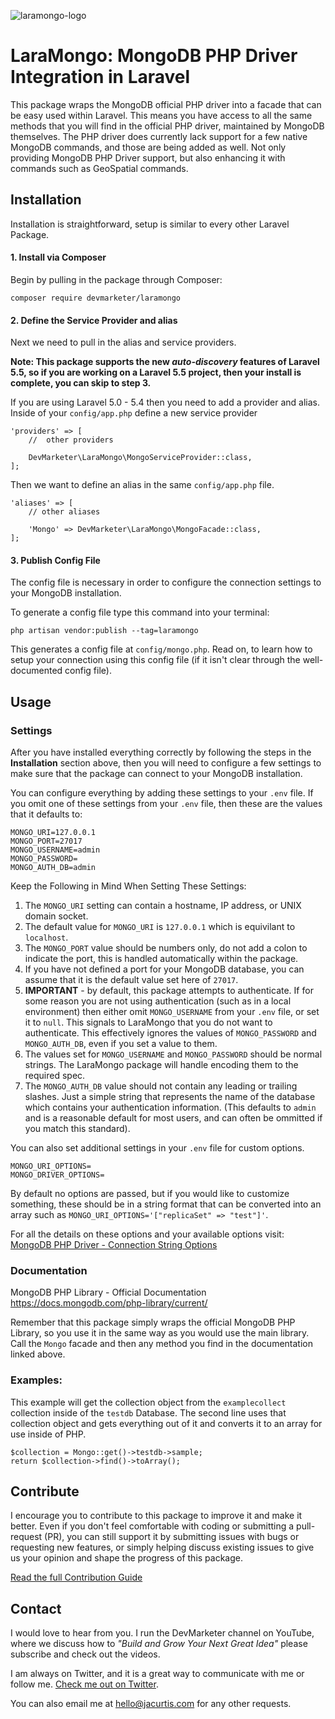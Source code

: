 ![laramongo-logo](https://user-images.githubusercontent.com/537329/31087656-1af000ae-a75b-11e7-9b6f-848e0d725e3a.png)

# LaraMongo: MongoDB PHP Driver Integration in Laravel

This package wraps the MongoDB official PHP driver into a facade that can be easy used within Laravel. This means you have access to all the same methods that you will find in the official PHP driver, maintained by MongoDB themselves. The PHP driver does currently lack support for a few native MongoDB commands, and those are being added as well. Not only providing MongoDB PHP Driver support, but also enhancing it with commands such as GeoSpatial commands.

## Installation

Installation is straightforward, setup is similar to every other Laravel Package.

#### 1. Install via Composer

Begin by pulling in the package through Composer:

```
composer require devmarketer/laramongo
```

#### 2. Define the Service Provider and alias

Next we need to pull in the alias and service providers.

**Note: This package supports the new _auto-discovery_ features of Laravel 5.5, so if you are working on a Laravel 5.5 project, then your install is complete, you can skip to step 3.**

If you are using Laravel 5.0 - 5.4 then you need to add a provider and alias. Inside of your `config/app.php` define a new service provider

```
'providers' => [
	//  other providers

	DevMarketer\LaraMongo\MongoServiceProvider::class,
];
```

Then we want to define an alias in the same `config/app.php` file.

```
'aliases' => [
	// other aliases

	'Mongo' => DevMarketer\LaraMongo\MongoFacade::class,
];
```

#### 3. Publish Config File

The config file is necessary in order to configure the connection settings to your MongoDB installation.

To generate a config file type this command into your terminal:

```
php artisan vendor:publish --tag=laramongo
```

This generates a config file at `config/mongo.php`. Read on, to learn how to setup your connection using this config file (if it isn't clear through the well-documented config file).

## Usage

### Settings

After you have installed everything correctly by following the steps in the **Installation** section above, then you will need to configure a few settings to make sure that the package can connect to your MongoDB installation.

You can configure everything by adding these settings to your `.env` file. If you omit one of these settings from your `.env` file, then these are the values that it defaults to:

```
MONGO_URI=127.0.0.1
MONGO_PORT=27017
MONGO_USERNAME=admin
MONGO_PASSWORD=
MONGO_AUTH_DB=admin
```

Keep the Following in Mind When Setting These Settings:
1. The `MONGO_URI` setting can contain a hostname, IP address, or UNIX domain socket.
1. The default value for `MONGO_URI` is `127.0.0.1` which is equivilant to `localhost`.
1. The `MONGO_PORT` value should be numbers only, do not add a colon to indicate the port, this is handled automatically within the package.
1. If you have not defined a port for your MongoDB database, you can assume that it is the default value set here of `27017`.
1. **IMPORTANT** - by default, this package attempts to authenticate. If for some reason you are not using authentication (such as in a local environment) then either omit `MONGO_USERNAME` from your `.env` file, or set it to `null`. This signals to LaraMongo that you do not want to authenticate. This effectively ignores the values of `MONGO_PASSWORD` and `MONGO_AUTH_DB`, even if you set a value to them.
1. The values set for `MONGO_USERNAME` and `MONGO_PASSWORD` should be normal strings. The LaraMongo package will handle encoding them to the required spec.
1. The `MONGO_AUTH_DB` value should not contain any leading or trailing slashes. Just a simple string that represents the name of the database which contains your authentication information. (This defaults to `admin` and is a reasonable default for most users, and can often be ommitted if you match this standard).

You can also set additional settings in your `.env` file for custom options.

```
MONGO_URI_OPTIONS=
MONGO_DRIVER_OPTIONS=
```

By default no options are passed, but if you would like to customize something, these should be in a string format that can be converted into an array such as `MONGO_URI_OPTIONS='["replicaSet" => "test"]'`.

For all the details on these options and your available options visit:  
[MongoDB PHP Driver - Connection String Options](https://docs.mongodb.com/manual/reference/connection-string/#connection-string-options)

### Documentation

MongoDB PHP Library - Official Documentation
https://docs.mongodb.com/php-library/current/

Remember that this package simply wraps the official MongoDB PHP Library, so you use it in the same way as you would use the main library. Call the `Mongo` facade and then any method you find in the documentation linked above.

### Examples:

This example will get the collection object from the `examplecollect` collection inside of the `testdb` Database. The second line uses that collection object and gets everything out of it and converts it to an array for use inside of PHP.

    $collection = Mongo::get()->testdb->sample;
    return $collection->find()->toArray();

## Contribute

I encourage you to contribute to this package to improve it and make it better. Even if you don't feel comfortable with coding or submitting a pull-request (PR), you can still support it by submitting issues with bugs or requesting new features, or simply helping discuss existing issues to give us your opinion and shape the progress of this package.

[Read the full Contribution Guide](https://github.com/DevMarketer/LaraMongo/blob/master/CONTRIBUTING.md)

## Contact

I would love to hear from you. I run the DevMarketer channel on YouTube, where we discuss how to _"Build and Grow Your Next Great Idea"_ please subscribe and check out the videos.

I am always on Twitter, and it is a great way to communicate with me or follow me. [Check me out on Twitter](https://twitter.com/_jacurtis).

You can also email me at hello@jacurtis.com for any other requests.

